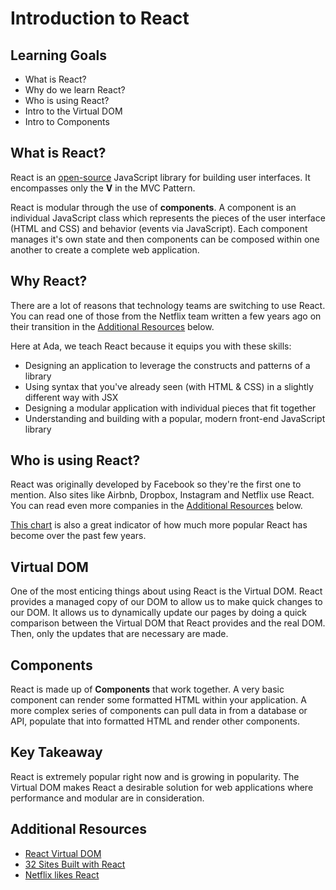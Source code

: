 # Introduction to React

## Learning Goals
- What is React?
- Why do we learn React?
- Who is using React?
- Intro to the Virtual DOM
- Intro to Components

## What is React?
React is an [open-source](https://github.com/facebook/react) JavaScript library for building user interfaces. It encompasses only the **V** in the MVC Pattern.

React is modular through the use of **components**. A component is an individual JavaScript class which represents the pieces of the user interface (HTML and CSS) and behavior (events via JavaScript). Each component manages it's own state and then components can be composed within one another to create a complete web application.

## Why React?
There are a lot of reasons that technology teams are switching to use React. You can read one of those from the Netflix team written a few years ago on their transition in the [Additional Resources](#additional-resources) below.

Here at Ada, we teach React because it equips you with these skills:
- Designing an application to leverage the constructs and patterns of a library
- Using syntax that you've already seen (with HTML & CSS) in a slightly different way with JSX
- Designing a modular application with individual pieces that fit together
- Understanding and building with a popular, modern front-end JavaScript library

## Who is using React?
React was originally developed by Facebook so they're the first one to mention. Also sites like Airbnb, Dropbox, Instagram and Netflix use React. You can read even more companies in the [Additional Resources](#additional-resources) below.

[This chart](http://bit.ly/2oLgGxF) is also a great indicator of how much more popular React has become over the past few years.

## Virtual DOM
One of the most enticing things about using React is the Virtual DOM. React provides a managed copy of our DOM to allow us to make quick changes to our DOM. It allows us to dynamically update our pages by doing a quick comparison between the Virtual DOM that React provides and the real DOM. Then, only the updates that are necessary are made.

## Components
React is made up of **Components** that work together. A very basic component can render some formatted HTML within your application. A more complex series of components can pull data in from a database or API, populate that into formatted HTML and render other components.

## Key Takeaway
React is extremely popular right now and is growing in popularity. The Virtual DOM makes React a desirable solution for web applications where performance and modular are in consideration.

## Additional Resources
- [React Virtual DOM](https://www.codecademy.com/articles/react-virtual-dom)
- [32 Sites Built with React](https://medium.com/@coderacademy/32-sites-built-with-reactjs-172e3a4bed81)
- [Netflix likes React](https://medium.com/netflix-techblog/netflix-likes-react-509675426db)
